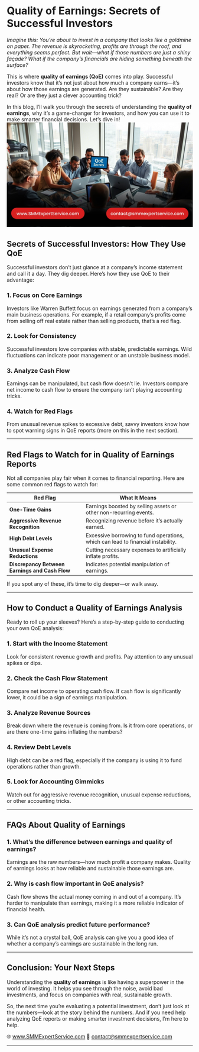 
# Quality of Earnings: Secrets of Successful Investors  

*Imagine this: You’re about to invest in a company that looks like a goldmine on paper. The revenue is skyrocketing, profits are through the roof, and everything seems perfect. But wait—what if those numbers are just a shiny façade? What if the company’s financials are hiding something beneath the surface?*  

This is where **quality of earnings (QoE)** comes into play. Successful investors know that it’s not just about how much a company earns—it’s about how those earnings are generated. Are they sustainable? Are they real? Or are they just a clever accounting trick?  

In this blog, I’ll walk you through the secrets of understanding the **quality of earnings**, why it’s a game-changer for investors, and how you can use it to make smarter financial decisions. Let’s dive in!  
![Quality of Earnings](https://github.com/SMMExpertService/quality-of-earnings/blob/7d612fae175514e28ab8324c0fc3afa920034bbe/quality-of-earnings-min.jpg)
## **Secrets of Successful Investors: How They Use QoE**  

Successful investors don’t just glance at a company’s income statement and call it a day. They dig deeper. Here’s how they use QoE to their advantage:  

### 1. **Focus on Core Earnings**  
Investors like Warren Buffett focus on earnings generated from a company’s main business operations. For example, if a retail company’s profits come from selling off real estate rather than selling products, that’s a red flag.  

### 2. **Look for Consistency**  
Successful investors love companies with stable, predictable earnings. Wild fluctuations can indicate poor management or an unstable business model.  

### 3. **Analyze Cash Flow**  
Earnings can be manipulated, but cash flow doesn’t lie. Investors compare net income to cash flow to ensure the company isn’t playing accounting tricks.  

### 4. **Watch for Red Flags**  
From unusual revenue spikes to excessive debt, savvy investors know how to spot warning signs in QoE reports (more on this in the next section).  

---

## **Red Flags to Watch for in Quality of Earnings Reports**  

Not all companies play fair when it comes to financial reporting. Here are some common red flags to watch for:  

| **Red Flag**                     | **What It Means**                                                                 |
|-----------------------------------|-----------------------------------------------------------------------------------|
| **One-Time Gains**                | Earnings boosted by selling assets or other non-recurring events.                 |
| **Aggressive Revenue Recognition**| Recognizing revenue before it’s actually earned.                                  |
| **High Debt Levels**              | Excessive borrowing to fund operations, which can lead to financial instability.  |
| **Unusual Expense Reductions**    | Cutting necessary expenses to artificially inflate profits.                       |
| **Discrepancy Between Earnings and Cash Flow** | Indicates potential manipulation of earnings.                          |  

If you spot any of these, it’s time to dig deeper—or walk away.  

---

## **How to Conduct a Quality of Earnings Analysis**  

Ready to roll up your sleeves? Here’s a step-by-step guide to conducting your own QoE analysis:  

### 1. **Start with the Income Statement**  
Look for consistent revenue growth and profits. Pay attention to any unusual spikes or dips.  

### 2. **Check the Cash Flow Statement**  
Compare net income to operating cash flow. If cash flow is significantly lower, it could be a sign of earnings manipulation.  

### 3. **Analyze Revenue Sources**  
Break down where the revenue is coming from. Is it from core operations, or are there one-time gains inflating the numbers?  

### 4. **Review Debt Levels**  
High debt can be a red flag, especially if the company is using it to fund operations rather than growth.  

### 5. **Look for Accounting Gimmicks**  
Watch out for aggressive revenue recognition, unusual expense reductions, or other accounting tricks.  

---

## **FAQs About Quality of Earnings**  

### **1. What’s the difference between earnings and quality of earnings?**  
Earnings are the raw numbers—how much profit a company makes. Quality of earnings looks at how reliable and sustainable those earnings are.  

### **2. Why is cash flow important in QoE analysis?**  
Cash flow shows the actual money coming in and out of a company. It’s harder to manipulate than earnings, making it a more reliable indicator of financial health.  

### **3. Can QoE analysis predict future performance?**  
While it’s not a crystal ball, QoE analysis can give you a good idea of whether a company’s earnings are sustainable in the long run.  

---

## **Conclusion: Your Next Steps**  

Understanding the **quality of earnings** is like having a superpower in the world of investing. It helps you see through the noise, avoid bad investments, and focus on companies with real, sustainable growth.  

So, the next time you’re evaluating a potential investment, don’t just look at the numbers—look at the story behind the numbers. And if you need help analyzing QoE reports or making smarter investment decisions, I’m here to help.  

🌐 www.SMMExpertService.com 
📧 contact@smmexpertservice.com

--- 
